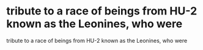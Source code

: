 # tribute to a race of beings from HU-2 known as the Leonines, who were

tribute to a race of beings from HU-2 known as the Leonines, who were